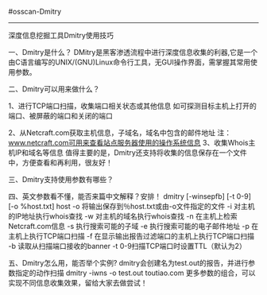 #osscan-Dmitry

---

深度信息挖掘工具Dmitry使用技巧

一、Dmitry是什么？ DMitry是黑客渗透流程中进行深度信息收集的利器,它是一个由C语言编写的UNIX/(GNU)Linux命令行工具，无GUI操作界面，需掌握其常用使用参数。

二、Dmitry可以用来做什么？

1、进行TCP端口扫描，收集端口相关状态或其他信息 如可探测目标主机上打开的端口、被屏蔽的端口和关闭的端口

2、从Netcraft.com获取主机信息，子域名，域名中包含的邮件地址 注：www.netcraft.com可用来查看站点服务器使用的操作系统信息 3、收集Whois主机IP和域名等信息 值得主要的是，Dmitry还支持将收集的信息保存在一个文件中，方便查看和再利用，很友好！

三、Dmitry支持使用参数有哪些？

四、英文参数看不懂，能否来篇中文解释？安排！ dmitry [-winsepfb] [-t 0-9] [-o %host.txt] host -o 将输出保存到％host.txt或由-o文件指定的文件 -i 对主机的IP地址执行whois查找 -w 对主机的域名执行whois查找 -n 在主机上检索Netcraft.com信息 -s 执行搜索可能的子域 -e 执行搜索可能的电子邮件地址 -p 在主机上执行TCP端口扫描 -f 在显示输出报告过滤端口的主机上执行TCP端口扫描 -b 读取从扫描端口接收的banner -t 0-9扫描TCP端口时设置TTL（默认为2）

五、Dmitry怎么用，能否举个实例? dmitry会创建名为test.out的报告，并进行参数指定的动作扫描 dmitry -iwns -o test.out toutiao.com  更多参数的组合，可以实现不同信息收集效果，留给大家去做尝试！
